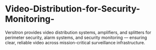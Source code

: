 # Video-Distribution-for-Security-Monitoring-
Versitron provides video distribution systems, amplifiers, and splitters for perimeter security, alarm systems, and security monitoring — ensuring clear, reliable video across mission-critical surveillance infrastructure.
